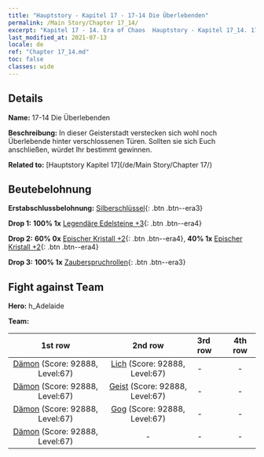 ```yaml
---
title: "Hauptstory - Kapitel 17 - 17-14 Die Überlebenden"
permalink: /Main Story/Chapter 17_14/
excerpt: "Kapitel 17 - 14. Era of Chaos  Hauptstory - Kapitel 17_14. 17-14 Die Überlebenden"
last_modified_at: 2021-07-13
locale: de
ref: "Chapter 17_14.md"
toc: false
classes: wide
---
```


## Details

 **Name:** 17-14 Die Überlebenden

 **Beschreibung:** In dieser Geisterstadt verstecken sich wohl noch Überlebende hinter verschlossenen Türen. Sollten sie sich Euch anschließen, würdet Ihr bestimmt gewinnen.

 **Related to:** [Hauptstory Kapitel 17](/de/Main Story/Chapter 17/)

## Beutebelohnung

 **Erstabschlussbelohnung:** [Silberschlüssel](/ItemsDE/con_693/){: .btn .btn--era3}

 **Drop 1:** **100% 1x** [Legendäre Edelsteine +3](/ItemsDE/mat_58/){: .btn .btn--era4}

 **Drop 2:** **60% 0x** [Epischer Kristall +2](/ItemsDE/mat_52/){: .btn .btn--era4}, **40% 1x** [Epischer Kristall +2](/ItemsDE/mat_52/){: .btn .btn--era4}

 **Drop 3:** **100% 1x** [Zauberspruchrollen](/ItemsDE/con_694/){: .btn .btn--era3}


## Fight against Team
 **Hero:** h_Adelaide

 **Team:**


  | 1st row | 2nd row | 3rd row | 4th row |
  |:----:|:----:|:----|:----:|
  | [Dämon](/de/units/Demon/) (Score: 92888, Level:67)  | [Lich](/de/units/Lich/) (Score: 92888, Level:67)  | - | - |
  | [Dämon](/de/units/Demon/) (Score: 92888, Level:67)  | [Geist](/de/units/Wight/) (Score: 92888, Level:67)  | - | - |
  | [Dämon](/de/units/Demon/) (Score: 92888, Level:67)  | [Gog](/de/units/Gog/) (Score: 92888, Level:67)  | - | - |
  | [Dämon](/de/units/Demon/) (Score: 92888, Level:67)  | - | - | - |


